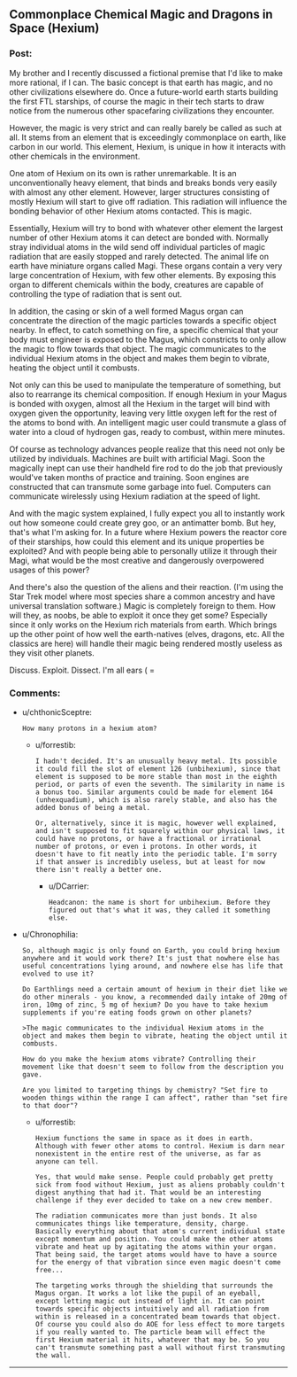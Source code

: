 ## Commonplace Chemical Magic and Dragons in Space (Hexium)

### Post:

My brother and I recently discussed a fictional premise that I'd like to make more rational, if I can. The basic concept is that earth has magic, and no other civilizations elsewhere do. Once a future-world earth starts building the first FTL starships, of course the magic in their tech starts to draw notice from the numerous other spacefaring civilizations they encounter.


However, the magic is very strict and can really barely be called as such at all. It stems from an element that is exceedingly commonplace on earth, like carbon in our world. This element, Hexium, is unique in how it interacts with other chemicals in the environment.


One atom of Hexium on its own is rather unremarkable. It is an unconventionally heavy element, that binds and breaks bonds very easily with almost any other element. However, larger structures consisting of mostly Hexium will start to give off radiation. This radiation will influence the bonding behavior of other Hexium atoms contacted. This is magic.


Essentially, Hexium will try to bond with whatever other element the largest number of other Hexium atoms it can detect are bonded with. Normally stray individual atoms in the wild send off individual particles of magic radiation that are easily stopped and rarely detected. The animal life on earth have miniature organs called Magi. These organs contain a very very large concentration of Hexium, with few other elements. By exposing this organ to different chemicals within the body, creatures are capable of controlling the type of radiation that is sent out.


In addition, the casing or skin of a well formed Magus organ can concentrate the direction of the magic particles towards a specific object nearby. In effect, to catch something on fire, a specific chemical that your body must engineer is exposed to the Magus, which constricts to only allow the magic to flow towards that object. The magic communicates to the individual Hexium atoms in the object and makes them begin to vibrate, heating the object until it combusts.


Not only can this be used to manipulate the temperature of something, but also to rearrange its chemical composition. If enough Hexium in your Magus is bonded with oxygen, almost all the Hexium in the target will bind with oxygen given the opportunity, leaving very little oxygen left for the rest of the atoms to bond with. An intelligent magic user could transmute a glass of water into a cloud of hydrogen gas, ready to combust, within mere minutes.


Of course as technology advances people realize that this need not only be utilized by individuals. Machines are built with artificial Magi. Soon the magically inept can use their handheld fire rod to do the job that previously would've taken months of practice and training. Soon engines are constructed that can transmute some garbage into fuel. Computers can communicate wirelessly using Hexium radiation at the speed of light.


And with the magic system explained, I fully expect you all to instantly work out how someone could create grey goo, or an antimatter bomb. But hey, that's what I'm asking for. In a future where Hexium powers the reactor core of their starships, how could this element and its unique properties be exploited? And with people being able to personally utilize it through their Magi, what would be the most creative and dangerously overpowered usages of this power?


And there's also the question of the aliens and their reaction. (I'm using the Star Trek model where most species share a common ancestry and have universal translation software.) Magic is completely foreign to them. How will they, as noobs, be able to exploit it once they get some? Especially since it only works on the Hexium rich materials from earth. Which brings up the other point of how well the earth-natives (elves, dragons, etc. All the classics are here) will handle their magic being rendered mostly useless as they visit other planets.



Discuss. Exploit. Dissect. I'm all ears ( =

### Comments:

- u/chthonicSceptre:
  ```
  How many protons in a hexium atom?
  ```

  - u/forrestib:
    ```
    I hadn't decided. It's an unusually heavy metal. Its possible it could fill the slot of element 126 (unbihexium), since that element is supposed to be more stable than most in the eighth period, or parts of even the seventh. The similarity in name is a bonus too. Similar arguments could be made for element 164 (unhexquadium), which is also rarely stable, and also has the added bonus of being a metal.

    Or, alternatively, since it is magic, however well explained, and isn't supposed to fit squarely within our physical laws, it could have no protons, or have a fractional or irrational number of protons, or even i protons. In other words, it doesn't have to fit neatly into the periodic table. I'm sorry if that answer is incredibly useless, but at least for now there isn't really a better one.
    ```

    - u/DCarrier:
      ```
      Headcanon: the name is short for unbihexium. Before they figured out that's what it was, they called it something else.
      ```

- u/Chronophilia:
  ```
  So, although magic is only found on Earth, you could bring hexium anywhere and it would work there? It's just that nowhere else has useful concentrations lying around, and nowhere else has life that evolved to use it?

  Do Earthlings need a certain amount of hexium in their diet like we do other minerals - you know, a recommended daily intake of 20mg of iron, 10mg of zinc, 5 mg of hexium? Do you have to take hexium supplements if you're eating foods grown on other planets?

  >The magic communicates to the individual Hexium atoms in the object and makes them begin to vibrate, heating the object until it combusts.

  How do you make the hexium atoms vibrate? Controlling their movement like that doesn't seem to follow from the description you gave.

  Are you limited to targeting things by chemistry? "Set fire to wooden things within the range I can affect", rather than "set fire to that door"?
  ```

  - u/forrestib:
    ```
    Hexium functions the same in space as it does in earth. Although with fewer other atoms to control. Hexium is darn near nonexistent in the entire rest of the universe, as far as anyone can tell.

    Yes, that would make sense. People could probably get pretty sick from food without Hexium, just as aliens probably couldn't digest anything that had it. That would be an interesting challenge if they ever decided to take on a new crew member.

    The radiation communicates more than just bonds. It also communicates things like temperature, density, charge. Basically everything about that atom's current individual state except momentum and position. You could make the other atoms vibrate and heat up by agitating the atoms within your organ. That being said, the target atoms would have to have a source for the energy of that vibration since even magic doesn't come free...

    The targeting works through the shielding that surrounds the Magus organ. It works a lot like the pupil of an eyeball, except letting magic out instead of light in. It can point towards specific objects intuitively and all radiation from within is released in a concentrated beam towards that object. Of course you could also do AOE for less effect to more targets if you really wanted to. The particle beam will effect the first Hexium material it hits, whatever that may be. So you can't transmute something past a wall without first transmuting the wall.
    ```

---

